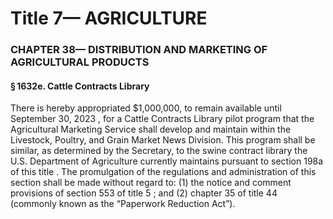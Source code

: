 
# Title 7— AGRICULTURE
### CHAPTER 38— DISTRIBUTION AND MARKETING OF AGRICULTURAL PRODUCTS
#### § 1632e. Cattle Contracts Library

There is hereby appropriated $1,000,000, to remain available until September 30, 2023 , for a Cattle Contracts Library pilot program that the Agricultural Marketing Service shall develop and maintain within the Livestock, Poultry, and Grain Market News Division. This program shall be similar, as determined by the Secretary, to the swine contract library the U.S. Department of Agriculture currently maintains pursuant to section 198a of this title . The promulgation of the regulations and administration of this section shall be made without regard to: (1) the notice and comment provisions of section 553 of title 5 ; and (2) chapter 35 of title 44 (commonly known as the “Paperwork Reduction Act”).
